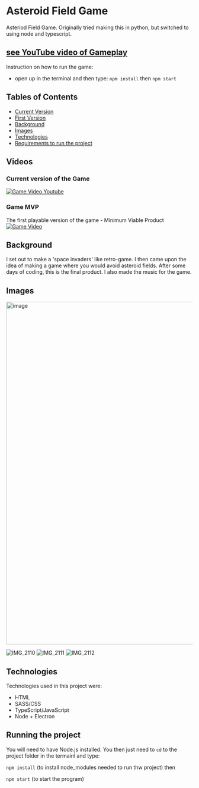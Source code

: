 # Asteroid Field Game
 Asteriod Field Game. Originally tried making this in python, but switched to using node and typescript.
 
 ## [see YouTube video of Gameplay](https://www.youtube.com/watch?v=jfbsr38BSRU)
 
 Instruction on how to run the game:
 - open up in the terminal and then type:
 `npm install` then
 `npm start`
 
 ## Tables of Contents
* [Current Version](#current-version-of-the-game)
* [First Version](#game-mvp)
* [Background](#background)
* [Images](#images)
* [Technologies](#technologies)
* [Requirements to run the project](#running-the-project)


## Videos

### Current version of the Game
[![Game Video Youtube](https://user-images.githubusercontent.com/38586415/125120160-ff4a6700-e0e9-11eb-8bf0-a020a0ab753b.png)](https://www.youtube.com/watch?v=jfbsr38BSRU)


### Game MVP
The first playable version of the game - Minimum Viable Product
[![Game Video](https://user-images.githubusercontent.com/38586415/125111662-13886700-e0de-11eb-8472-1c18c8442b1f.png)](https://youtu.be/gDPPpdPJcXs)



## Background
I set out to make a 'space invaders' like retro-game. I then came upon the idea of making a game where you would avoid asteroid fields. After some days of coding, this is the final product. I also made the music for the game.

## Images
<img width="921" alt="image" src="https://user-images.githubusercontent.com/38586415/124960021-c3dd6900-e013-11eb-8398-fe05f4fe34ac.png">

![IMG_2110](https://github.com/Zaederx/asteroid_field/assets/38586415/ca8174cd-321a-4921-b963-5835cde751a0)
![IMG_2111](https://github.com/Zaederx/asteroid_field/assets/38586415/be055a2b-576c-4038-aabb-068790e41ff7)
![IMG_2112](https://github.com/Zaederx/asteroid_field/assets/38586415/0163beab-2817-4215-a740-77ca050b84d3)

## Technologies
Technologies used in this project were:
- HTML
- SASS/CSS
- TypeScript/JavaScript
- Node + Electron

## Running the project
You will need to have Node.js installed. You then just need to `cd` to the project folder in the termainl and type:

`npm install` (to install node_modules needed to run thw project) then

`npm start` (to start the program)
